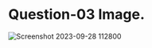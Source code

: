 # Question-03 Image.
![Screenshot 2023-09-28 112800](https://github.com/Khush0031/pw-skills-full-stack-web-dev-assignment-solution/assets/121889921/bcadbb7f-dd75-496c-ac91-ace748c6a8ec)
